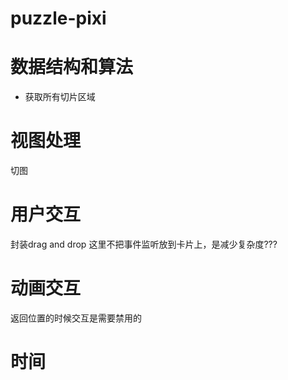 # puzzle-pixi


# 数据结构和算法
- 获取所有切片区域

# 视图处理
切图

# 用户交互

封装drag and drop
这里不把事件监听放到卡片上，是减少复杂度???

# 动画交互
返回位置的时候交互是需要禁用的

# 时间
